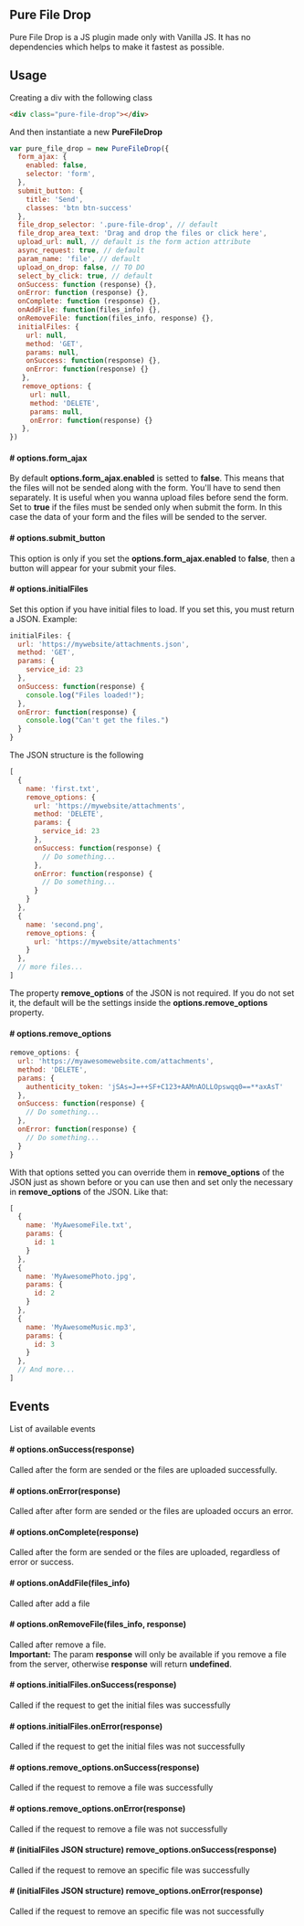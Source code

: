 ## Pure File Drop
Pure File Drop is a JS plugin made only with Vanilla JS. It has no dependencies which helps to make it fastest as possible.

## Usage
Creating a div with the following class
```html
<div class="pure-file-drop"></div>
```
And then instantiate a new **PureFileDrop**
```javascript
var pure_file_drop = new PureFileDrop({
  form_ajax: {
    enabled: false,
    selector: 'form',
  },
  submit_button: {
    title: 'Send',
    classes: 'btn btn-success'
  },
  file_drop_selector: '.pure-file-drop', // default
  file_drop_area_text: 'Drag and drop the files or click here',
  upload_url: null, // default is the form action attribute
  async_request: true, // default
  param_name: 'file', // default
  upload_on_drop: false, // TO DO
  select_by_click: true, // default
  onSuccess: function (response) {},
  onError: function (response) {},
  onComplete: function (response) {},
  onAddFile: function(files_info) {},
  onRemoveFile: function(files_info, response) {},
  initialFiles: {
    url: null,
    method: 'GET',
    params: null,
    onSuccess: function(response) {},
    onError: function(response) {}
   },
   remove_options: {
     url: null,
     method: 'DELETE',
     params: null,
     onError: function(response) {}
   },
})
```

#### # options.form_ajax
By default **options.form_ajax.enabled** is setted to **false**. This means that the files will not be sended along with the form. You'll have to send then separately. It is useful when you wanna upload files before send the form.  
Set to **true** if the files must be sended only when submit the form. In this case the data of your form and the files will be sended to the server.

#### # options.submit_button
This option is only if you set the **options.form_ajax.enabled** to **false**, then a button will appear for your submit your files.

#### # options.initialFiles
Set this option if you have initial files to load. If you set this, you must return a JSON.
Example:
```javascript
initialFiles: {
  url: 'https://mywebsite/attachments.json',
  method: 'GET',
  params: {
    service_id: 23
  },
  onSuccess: function(response) {
    console.log("Files loaded!");
  },
  onError: function(response) {
    console.log("Can't get the files.")
  }
}
```

The JSON structure is the following
```javascript
[
  {
    name: 'first.txt',
    remove_options: {
      url: 'https://mywebsite/attachments',
      method: 'DELETE',
      params: {
        service_id: 23
      },
      onSuccess: function(response) {
        // Do something...
      },
      onError: function(response) {
        // Do something...
      }
    }
  },
  {
    name: 'second.png',
    remove_options: {
      url: 'https://mywebsite/attachments'
    }
  },
  // more files...
]
```

The property **remove_options** of the JSON is not required. If you do not set it, the default will be the settings inside the **options.remove_options** property.

#### # options.remove_options
```javascript
remove_options: {
  url: 'https://myawesomewebsite.com/attachments',
  method: 'DELETE',
  params: {
    authenticity_token: 'jSAs=J=++SF+C123+AAMnAOLLOpswqq0==**axAsT'
  },
  onSuccess: function(response) {
    // Do something...
  },
  onError: function(response) {
    // Do something...
  }
}
```
With that options setted you can override them in **remove_options** of the JSON just as shown before or you can use then and set only the necessary in **remove_options** of the JSON. Like that:
```javascript
[
  {
    name: 'MyAwesomeFile.txt',
    params: {
      id: 1
    }
  },
  {
    name: 'MyAwesomePhoto.jpg',
    params: {
      id: 2
    }
  },
  {
    name: 'MyAwesomeMusic.mp3',
    params: {
      id: 3
    }
  },
  // And more...
]
```

## Events
List of available events

#### # options.onSuccess(response)
Called after the form are sended or the files are uploaded successfully.

#### # options.onError(response)
Called after after form are sended or the files are uploaded occurs an error.

#### # options.onComplete(response)
Called after the form are sended or the files are uploaded, regardless of error or success.

#### # options.onAddFile(files_info)
Called after add a file

#### # options.onRemoveFile(files_info, response)
Called after remove a file.  
**Important:** The param **response** will only be available if you remove a file from the server, otherwise **response** will return **undefined**.

#### # options.initialFiles.onSuccess(response)
Called if the request to get the initial files was successfully

#### # options.initialFiles.onError(response)
Called if the request to get the initial files was not successfully

#### # options.remove_options.onSuccess(response)
Called if the request to remove a file was successfully

#### # options.remove_options.onError(response)
Called if the request to remove a file was not successfully

#### # (initialFiles JSON structure) remove_options.onSuccess(response)
Called if the request to remove an specific file was successfully

#### # (initialFiles JSON structure) remove_options.onError(response)
Called if the request to remove an specific file was not successfully
